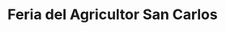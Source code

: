 ---
title: "Feria del Agricultor San Carlos"
url: /quesada/feria-del-agricultor-san-carlos/
shop: granja
---